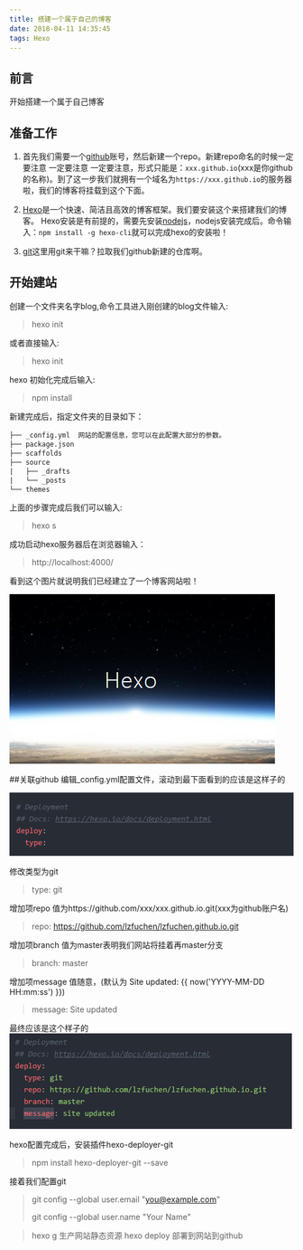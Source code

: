 ```yaml
---
title: 搭建一个属于自己的博客
date: 2018-04-11 14:35:45
tags: Hexo
---
```


## 前言
开始搭建一个属于自己博客
## 准备工作
1. 首先我们需要一个[github](https://github.com/)账号，然后新建一个repo。新建repo命名的时候一定要注意 一定要注意 一定要注意，形式只能是：`xxx.github.io`(xxx是你github的名称)。到了这一步我们就拥有一个域名为`https://xxx.github.io`的服务器啦，我们的博客将挂载到这个下面。

2. [Hexo](https://hexo.io/zh-cn/)是一个快速、简洁且高效的博客框架。我们要安装这个来搭建我们的博客。
Hexo安装是有前提的，需要先安装[nodejs](https://nodejs.org/en/)，nodejs安装完成后。命令输入：`npm install -g hexo-cli`就可以完成hexo的安装啦！

3. [git](https://git-scm.com/)这里用git来干嘛？拉取我们github新建的仓库啊。


## 开始建站
创建一个文件夹名字blog,命令工具进入刚创建的blog文件输入:
> hexo init

或者直接输入:
>hexo init <folder>

hexo 初始化完成后输入:
>npm install

新建完成后，指定文件夹的目录如下：
```
├── _config.yml  网站的配置信息，您可以在此配置大部分的参数。
├── package.json
├── scaffolds
├── source
|   ├── _drafts
|   └── _posts
└── themes
```
上面的步骤完成后我们可以输入:

>hexo s

成功启动hexo服务器后在浏览器输入：

> http://localhost:4000/

看到这个图片就说明我们已经建立了一个博客网站啦！

![](/img/hexo.jpg)

##关联github
编辑_config.yml配置文件，滚动到最下面看到的应该是这样子的

![](/img/hexo_config_raw.jpg)

修改类型为git

>type: git

增加项repo 值为https://github.com/xxx/xxx.github.io.git(xxx为github账户名)

>repo: https://github.com/lzfuchen/lzfuchen.github.io.git

增加项branch  值为master表明我们网站将挂着再master分支

>branch: master

增加项message 值随意，(默认为 Site updated: {{ now('YYYY-MM-DD HH:mm:ss') }})

>message: Site updated

最终应该是这个样子的
![](/img/hexo_config_update.jpg)

hexo配置完成后，安装插件hexo-deployer-git
>npm install hexo-deployer-git --save

接着我们配置git
>git config --global user.email "you@example.com"
>
>git config --global user.name "Your Name"

>hexo g 生产网站静态资源
>hexo deploy 部署到网站到github
